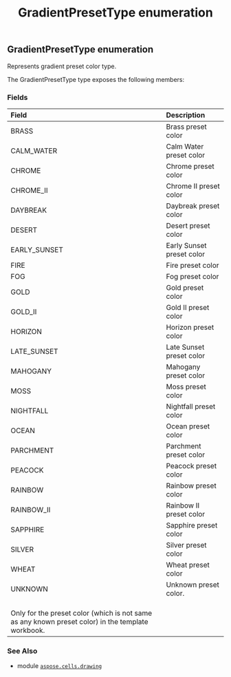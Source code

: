﻿---
title: GradientPresetType enumeration
second_title: Aspose.Cells for Python via .NET API References
description: 
type: docs
weight: 870
url: /aspose.cells.drawing/gradientpresettype/
is_root: false
---

## GradientPresetType enumeration

Represents gradient preset color type.



The GradientPresetType type exposes the following members:

### Fields
| Field | Description |
| :- | :- |
| BRASS | Brass preset color |
| CALM_WATER | Calm Water preset color |
| CHROME | Chrome preset color |
| CHROME_II | Chrome II preset color |
| DAYBREAK | Daybreak preset color |
| DESERT | Desert preset color |
| EARLY_SUNSET | Early Sunset preset color |
| FIRE | Fire preset color |
| FOG | Fog preset color |
| GOLD | Gold preset color |
| GOLD_II | Gold II preset color |
| HORIZON | Horizon preset color |
| LATE_SUNSET | Late Sunset preset color |
| MAHOGANY | Mahogany preset color |
| MOSS | Moss preset color |
| NIGHTFALL | Nightfall preset color |
| OCEAN | Ocean preset color |
| PARCHMENT | Parchment preset color |
| PEACOCK | Peacock preset color |
| RAINBOW | Rainbow preset color |
| RAINBOW_II | Rainbow II preset color |
| SAPPHIRE | Sapphire preset color |
| SILVER | Silver preset color |
| WHEAT | Wheat preset color |
| UNKNOWN | Unknown preset color.<br/>Only for the preset color (which is not same as any known preset color) in the template workbook. |



### See Also
* module [`aspose.cells.drawing`](..)
